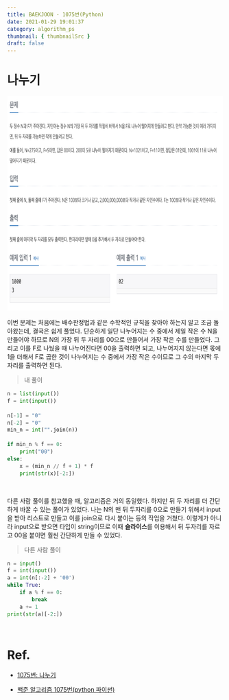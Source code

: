 ```yaml
---
title: BAEKJOON - 1075번(Python)
date: 2021-01-29 19:01:37
category: algorithm_ps
thumbnail: { thumbnailSrc }
draft: false
---
```


# 나누기

<img src="./image/1075.png"  width="750" height="500">

</br>

이번 문제는 처음에는 배수판정법과 같은 수학적인 규칙을 찾아야 하는지 알고 조금 돌아왔는데, 결국은 쉽게 풀었다. 단순하게 일단 나누어지는 수 중에서 제일 작은 수 N을 만들어야 하므로 N의 가장 뒤 두 자리를 00으로 만들어서 가장 작은 수를 만들었다. 그리고 이를 F로 나눴을 때 나누어진다면 00을 출력하면 되고, 나누어지지 않는다면 몫에 1을 더해서 F로 곱한 것이 나누어지는 수 중에서 가장 작은 수이므로 그 수의 마지막 두 자리를 출력하면 된다. 

> 내 풀이

```python
n = list(input())
f = int(input())

n[-1] = "0"
n[-2] = "0"
min_n = int("".join(n))

if min_n % f == 0:
    print("00")
else:
    x = (min_n // f + 1) * f
    print(str(x)[-2:])
```

</br>

다른 사람 풀이를 참고했을 때, 알고리즘은 거의 동일했다. 하지만 뒤 두 자리를 더 간단하게 바꿀 수 있는 풀이가 있었다. 나는 N의 맨 뒤 두자리를 0으로 만들기 위해서 input을 받아 리스트로 만들고 이를 join으로 다시 붙이는 등의 작업을 거쳤다. 이렇게가 아니라 input으로 받으면 타입이 string이므로 이때 **슬라이스**를 이용해서 뒤 두자리를 자르고 00을 붙이면 훨씬 간단하게 만들 수 있었다.


> 다른 사람 풀이
```python
n = input()
f = int(input())
a = int(n[:-2] + '00')
while True:
    if a % f == 0:
        break
    a += 1
print(str(a)[-2:])
```

</br>

# Ref.

- [1075번: 나누기](https://www.acmicpc.net/problem/1075)

- [백준 알고리즘 1075번(python 파이썬)](https://pacific-ocean.tistory.com/109)
